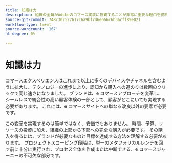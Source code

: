 ```yaml
---
title: 知識は力
description: 組織の全員がAdobeのコマース実装に投資することが非常に重要な理由を説明します。
source-git-commit: 748c302527617c6a9bf7d6e666c6b3acff89e021
workflow-type: tm+mt
source-wordcount: '167'
ht-degree: 0%

---
```



# 知識は力

コマースエクスペリエンスはこれまで以上に多くのデバイスやチャネルを含むように拡大し、テクノロジーの進歩により、認知から購入への道のりは数回のクリックで同じ速さになりました。 ブランドは、e コマースアプローチを変革し、シームレスで統合性の高い顧客体験の一部として、顧客がどこにいても実現する必要があります。 これには、e コマースサイトへの単なる改良以外の要素が必要です。

この変革を実現するのは簡単ではなく、安価でもありません。 時間、予算、リソースの投資に加え、組織の上部から下部への完全な購入が必要です。 その購入を得るには、ブランドが必要なものと目標を達成する方法を理解する必要があります。 プロジェクトスコーピング段階は、単一のメタフォリカルレンチを回す前に十分に実行され、プロセス全体を作成または中断できる、e コマースジャーニーの不可欠な部分です。

